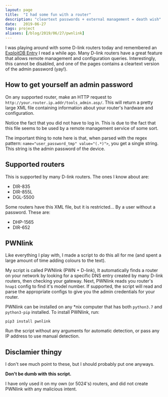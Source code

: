 ```yaml
---
layout: page
title:  "I had some fun with a router"
description: "cleartext passwords + external management = death wish"
date:   2019-06-27
tags: project
aliases: [/blog/2019/06/27/pwnlink]
---
```


I was playing around with some D-link routers today and remembered an [ExploitDB Entry](https://www.exploit-db.com/exploits/33520) I read a while ago. Many D-link routers have a great feature that allows remote management and configuration queries. Interestingly, this cannot be disabled, and one of the pages contains a cleartext version of the admin password (yay!).

## How to get yourself an admin password
On any supported router, make an HTTP request to `http://your.router.ip.addr/tools_admin.asp/`. This will return a pretty large XML file containing information about your router's hardware and configuration. 

Notice the fact that you did not have to log in. This is due to the fact that this file seems to be used by a remote management service of some sort. 

The important thing to note here is that, when parsed with the regex pattern: `name="user_password_tmp" value="(.*)">`, you get a single string. This string is the admin password of the device.

## Supported routers
This is supported by many D-link routers. The ones I know about are:
 - DIR-835
 - DIR-855L
 - DGL-5500

Some routers have this XML file, but it is restricted... By a user without a password. These are:
 - DHP-1565
 - DIR-652

## PWNlink
Like everything I play with, I made a script to do this all for me (and spent a large amount of time adding colours to the text).

My script is called PWNlink (PWN + D-link), It automatically finds a router on your network by looking for a specific DNS entry created by many D-link routers, then checking your gateway. Next, PWNlink reads you router's `hnap1` config to find it's model number. If supported, the script will read and parse the appropriate configs to give you the admin credentials for your router. 

PWNlink can be installed on any *nix computer that has both `python3.7` and `python3-pip` installed. To install PWNlink, run:
```
pip3 install pwnlink
```

Run the script without any arguments for automatic detection, or pass any IP address to use manual detection.

## Disclamier thingy
I don't see much point to these, but I should probably put one anyways.

**Don't be dumb with this script.**

I have only used it on my own (or 5024's) routers, and did not create PWNlink with any malicious intent.